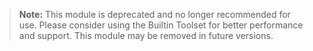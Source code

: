 > **Note:** This module is deprecated and no longer recommended for use. Please consider using the Builtin Toolset for better performance and support. This module may be removed in future versions.
